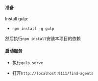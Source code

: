 #### 准备
Install gulp:

  * `npm install -g gulp`

然后执行`npm install`安装本项目的依赖

#### 启动服务

  * 执行`gulp serve`

  * 打开`http://localhost:9111/find-agents`
